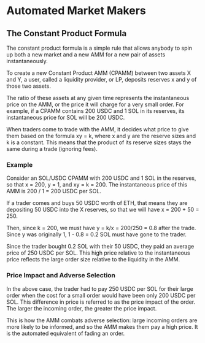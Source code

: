 # Automated Market Makers

## The Constant Product Formula

The constant product formula is a simple rule that allows anybody to spin up both a new market and a new AMM for a new pair of assets instantaneously.

To create a new Constant Product AMM (CPAMM) between two assets X and Y, a user, called a liquidity provider, or LP, deposits reserves x and y of those two assets.

The ratio of these assets at any given time represents the instantaneous price on the AMM, or the price it will charge for a very small order. For example, if a CPAMM contains 200 USDC and 1 SOL in its reserves, its instantaneous price for SOL will be 200 USDC.

When traders come to trade with the AMM, it decides what price to give them based on the formula xy = k, where x and y are the reserve sizes and k is a constant. This means that the product of its reserve sizes stays the same during a trade (ignoring fees).

### Example

Consider an SOL/USDC CPAMM with 200 USDC and 1 SOL in the reserves, so that x = 200, y = 1, and xy = k = 200. The instantaneous price of this AMM is 200 / 1 = 200 USDC per SOL.

If a trader comes and buys 50 USDC worth of ETH, that means they are depositing 50 USDC into the X reserves, so that we will have x = 200 + 50 = 250.

Then, since k = 200, we must have y = k/x = 200/250 = 0.8 after the trade. Since y was originally 1, 1 - 0.8 = 0.2 SOL must have gone to the trader.

Since the trader bought 0.2 SOL with their 50 USDC, they paid an average price of 250 USDC per SOL. This high price relative to the instantaneous price reflects the large order size relative to the liquidity in the AMM.

### Price Impact and Adverse Selection

In the above case, the trader had to pay 250 USDC per SOL for their large order when the cost for a small order would have been only 200 USDC per SOL. This difference in price is referred to as the price impact of the order. The larger the incoming order, the greater the price impact.

This is how the AMM combats adverse selection: large incoming orders are more likely to be informed, and so the AMM makes them pay a high price. It is the automated equivalent of fading an order.
